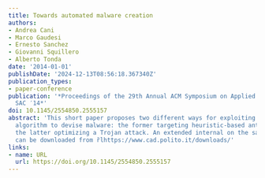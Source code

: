 ```yaml
---
title: Towards automated malware creation
authors:
- Andrea Cani
- Marco Gaudesi
- Ernesto Sanchez
- Giovanni Squillero
- Alberto Tonda
date: '2014-01-01'
publishDate: '2024-12-13T08:56:18.367340Z'
publication_types:
- paper-conference
publication: '*Proceedings of the 29th Annual ACM Symposium on Applied Computing -
  SAC ′14*'
doi: 10.1145/2554850.2555157
abstract: 'This short paper proposes two different ways for exploiting an evolutionary
  algorithm to devise malware: the former targeting heuristic-based anti-virus scanner;
  the latter optimizing a Trojan attack. An extended internal on the same the subject
  can be downloaded from r̆lhttps://www.cad.polito.it/downloads/'
links:
- name: URL
  url: https://doi.org/10.1145/2554850.2555157
---
```

